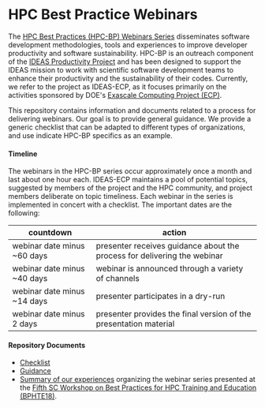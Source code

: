 # HPC Best Practice Webinars

The [HPC Best Practices (HPC-BP) Webinars Series](https://ideas-productivity.org/events/hpc-best-practices-webinars) 
disseminates software development methodologies, tools and experiences to improve developer productivity and software 
sustainability. HPC-BP is an outreach component of the [IDEAS Productivity Project](https://ideas-productivity.org) 
and has been designed to support the IDEAS mission to work with scientific software development teams to enhance 
their productivity and the sustainability of their codes. Currently, we refer to the project as IDEAS-ECP, as it 
focuses primarily on the activities sponsored by DOE's [Exascale Computing Project (ECP)](https://www.exascaleproject.org).

This repository contains information and documents related to a process for delivering webinars. Our goal is to provide 
general guidance. We provide a generic checklist that can be adapted to different types of organizations, and use
indicate HPC-BP specifics as an example.

#### Timeline

The webinars in the HPC-BP series occur approximately once a month and last about one hour each. 
IDEAS-ECP maintains a pool of potential topics, suggested by members of the project and the HPC community,
and project members deliberate on topic timeliness. Each webinar in the series is implemented in concert with a 
checklist. The important dates are the following:

| countdown | action |
| --- | --- |
| webinar date minus ~60 days | presenter receives guidance about the process for delivering the webinar |
| webinar date minus ~40 days | webinar is announced through a variety of channels |
| webinar date minus ~14 days | presenter participates in a dry-run |
| webinar date minus   2 days | presenter provides the final version of the presentation material |

#### Repository Documents

- [Checklist](checklist.md)
- [Guidance](guidance.md)
- [Summary of our experiences](2019_JOCSE.pdf) organizing the webinar series presented at the [Fifth SC Workshop on
Best Practices for HPC Training and Education (BPHTE18)](https://sighpceducation.acm.org/BPHTE18.html).
